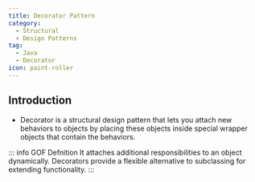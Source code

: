 ```yaml
---
title: Decorator Pattern
category:
  - Structural
  - Design Patterns
tag:
  - Java
  - Decorator
icon: paint-roller
---
```


## Introduction

- Decorator is a structural design pattern that lets you attach new behaviors to objects by placing these objects inside special wrapper objects that contain the behaviors.

::: info GOF Defnition
It attaches additional responsibilities to an object dynamically. Decorators provide a flexible alternative to subclassing for extending functionality.
:::
